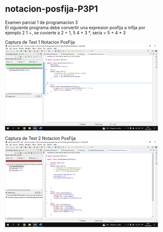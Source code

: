 # notacion-posfija-P3P1
Examen parcial 1 de programacion 3
</br>
El siguiente programa debe convertir una expresion posfija a infija por ejemplo 2 1 +, se covierte a 2 + 1, 5 4 + 3 *, seria = 5 + 4 * 3

Captura de Test 1 Notacion PosFija
![](https://github.com/joselitogmartinez/Notacion-Parcial1/blob/master/Notacion%20PosFija%20Test1.png)

Captura de Test 2 Notacion PosFija
![](https://github.com/joselitogmartinez/Notacion-Parcial1/blob/master/Notacion%20PosFija%20Test2.png)
